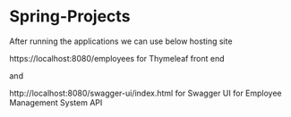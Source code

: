 # Spring-Projects

After running the applications we can use below hosting site

https://localhost:8080/employees for Thymeleaf front end 

and 

http://localhost:8080/swagger-ui/index.html for Swagger UI for Employee Management System API
